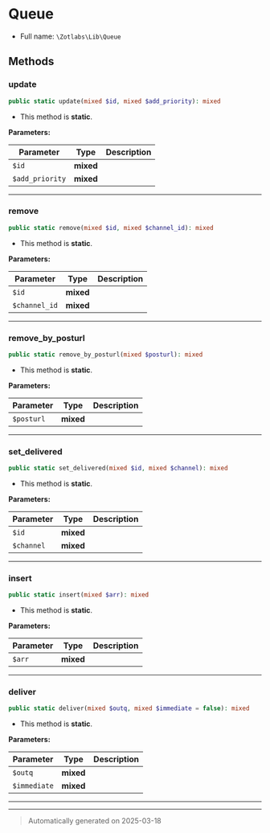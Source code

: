 
# Queue





* Full name: `\Zotlabs\Lib\Queue`




## Methods


### update



```php
public static update(mixed $id, mixed $add_priority): mixed
```



* This method is **static**.




**Parameters:**

| Parameter | Type | Description |
|-----------|------|-------------|
| `$id` | **mixed** |  |
| `$add_priority` | **mixed** |  |





***

### remove



```php
public static remove(mixed $id, mixed $channel_id): mixed
```



* This method is **static**.




**Parameters:**

| Parameter | Type | Description |
|-----------|------|-------------|
| `$id` | **mixed** |  |
| `$channel_id` | **mixed** |  |





***

### remove_by_posturl



```php
public static remove_by_posturl(mixed $posturl): mixed
```



* This method is **static**.




**Parameters:**

| Parameter | Type | Description |
|-----------|------|-------------|
| `$posturl` | **mixed** |  |





***

### set_delivered



```php
public static set_delivered(mixed $id, mixed $channel): mixed
```



* This method is **static**.




**Parameters:**

| Parameter | Type | Description |
|-----------|------|-------------|
| `$id` | **mixed** |  |
| `$channel` | **mixed** |  |





***

### insert



```php
public static insert(mixed $arr): mixed
```



* This method is **static**.




**Parameters:**

| Parameter | Type | Description |
|-----------|------|-------------|
| `$arr` | **mixed** |  |





***

### deliver



```php
public static deliver(mixed $outq, mixed $immediate = false): mixed
```



* This method is **static**.




**Parameters:**

| Parameter | Type | Description |
|-----------|------|-------------|
| `$outq` | **mixed** |  |
| `$immediate` | **mixed** |  |





***


***
> Automatically generated on 2025-03-18
